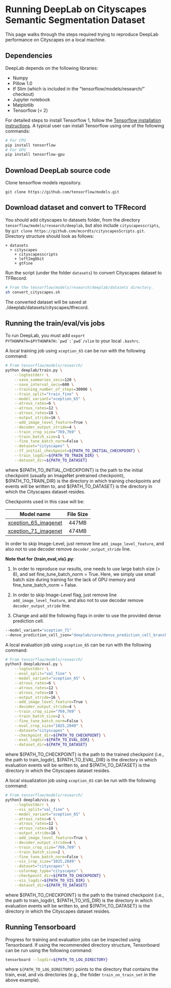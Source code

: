 # Running DeepLab on Cityscapes Semantic Segmentation Dataset

This page walks through the steps required trying to reproduce DeepLab performance on Cityscapes on a
local machine.

## Dependencies

DeepLab depends on the following libraries:

*   Numpy
*   Pillow 1.0
*   tf Slim (which is included in the "tensorflow/models/research/" checkout)
*   Jupyter notebook
*   Matplotlib
*   Tensorflow (< 2)

For detailed steps to install Tensorflow 1, follow the [Tensorflow installation
instructions](https://www.tensorflow.org/install/). A typical user can install
Tensorflow using one of the following commands:

```bash
# For CPU
pip install tensorflow
# For GPU
pip install tensorflow-gpu
```

## Download DeepLab source code

Clone tensorflow models repository.

``
git clone https://github.com/tensorflow/models.git
``

## Download dataset and convert to TFRecord

You should add cityscapes to datasets folder, from the directory `tensorflow/models/research/deeplab`, but also include `cityscapesscripts`, by ``git clone https://github.com/mcordts/cityscapesScripts.git``. Directory structure should look as follows:

```
+ datasets
  + cityscapes
    + cityscapesscripts
    + leftImg8bit
    + gtFine
```

Run the script (under the folder `datasets`) to convert Cityscapes
dataset to TFRecord.

```bash
# From the tensorflow/models/research/deeplab/datasets directory.
sh convert_cityscapes.sh
```

The converted dataset will be saved at ./deeplab/datasets/cityscapes/tfrecord.

## Running the train/eval/vis jobs

To run DeepLab, you must add ``export PYTHONPATH=$PYTHONPATH:`pwd`:`pwd`/slim`` to your local `.bashrc`.

A local training job using `xception_65` can be run with the following command:

```bash
# From tensorflow/models/research/
python deeplab/train.py \
    --logtostderr \
    --save_summaries_secs=120 \
    --save_interval_secs=600 \
    --training_number_of_steps=30000 \
    --train_split="train_fine" \
    --model_variant="xception_65" \
    --atrous_rates=6 \
    --atrous_rates=12 \
    --atrous_rates=18 \
    --output_stride=16 \
    --add_image_level_feature=True \
    --decoder_output_stride=4 \
    --train_crop_size="769,769" \
    --train_batch_size=1 \
    --fine_tune_batch_norm=False \
    --dataset="cityscapes" \
    --tf_initial_checkpoint=${PATH_TO_INITIAL_CHECKPOINT} \
    --train_logdir=${PATH_TO_TRAIN_DIR} \
    --dataset_dir=${PATH_TO_DATASET}
```

where ${PATH_TO_INITIAL_CHECKPOINT} is the path to the initial checkpoint
(usually an ImageNet pretrained checkpoint), ${PATH_TO_TRAIN_DIR} is the
directory in which training checkpoints and events will be written to, and
${PATH_TO_DATASET} is the directory in which the Cityscapes dataset resides.

Checkpoints used in this case will be:

Model name                                                                             | File Size
-------------------------------------------------------------------------------------- | :-------:
[xception_65_imagenet](http://download.tensorflow.org/models/deeplabv3_xception_2018_01_04.tar.gz) | 447MB
[xception_71_imagenet](http://download.tensorflow.org/models/xception_71_2018_05_09.tar.gz  ) | 474MB

In order to skip Image-Level, just remove line `add_image_level_feature`, and also not to use decoder remove `decoder_output_stride` line.

**Note that for {train,eval,vis}.py**:

1.  In order to reproduce our results, one needs to use large batch size (> 8),
    and set fine_tune_batch_norm = True. Here, we simply use small batch size
    during training for the lack of GPU memory and fine_tune_batch_norm = False.

2.  In order to skip Image-Level flag, just remove line `add_image_level_feature`, and also not to use decoder remove `decoder_output_stride` line.

3.  Change and add the following flags in order to use the provided dense
    prediction cell. 

```bash
--model_variant="xception_71"
--dense_prediction_cell_json="deeplab/core/dense_prediction_cell_branch5_top1_cityscapes.json"
```

A local evaluation job using `xception_65` can be run with the following
command:

```bash
# From tensorflow/models/research/
python3 deeplab/eval.py \
    --logtostderr \
    --eval_split="val_fine" \
    --model_variant="xception_65" \
    --atrous_rates=6 \
    --atrous_rates=12 \
    --atrous_rates=18 \
    --output_stride=16 \
    --add_image_level_feature=True \
    --decoder_output_stride=4 \
    --train_crop_size="769,769" \
    --train_batch_size=2 \
    --fine_tune_batch_norm=False \
    --eval_crop_size="1025,2049" \
    --dataset="cityscapes" \
    --checkpoint_dir=${PATH_TO_CHECKPOINT} \
    --eval_logdir=${PATH_TO_EVAL_DIR} \
    --dataset_dir=${PATH_TO_DATASET}
```

where ${PATH_TO_CHECKPOINT} is the path to the trained checkpoint (i.e., the
path to train_logdir), ${PATH_TO_EVAL_DIR} is the directory in which evaluation
events will be written to, and ${PATH_TO_DATASET} is the directory in which the
Cityscapes dataset resides.

A local visualization job using `xception_65` can be run with the following
command:

```bash
# From tensorflow/models/research/
python3 deeplab/vis.py \
    --logtostderr \
    --vis_split="val_fine" \
    --model_variant="xception_65" \
    --atrous_rates=6 \
    --atrous_rates=12 \
    --atrous_rates=18 \
    --output_stride=16 \
    --add_image_level_feature=True \
    --decoder_output_stride=4 \
    --train_crop_size="769,769" \
    --train_batch_size=2 \
    --fine_tune_batch_norm=False \
    --vis_crop_size="1025,2049" \
    --dataset="cityscapes" \
    --colormap_type="cityscapes" \
    --checkpoint_dir=${PATH_TO_CHECKPOINT} \
    --vis_logdir=${PATH_TO_VIS_DIR} \
    --dataset_dir=${PATH_TO_DATASET}
```

where ${PATH_TO_CHECKPOINT} is the path to the trained checkpoint (i.e., the
path to train_logdir), ${PATH_TO_VIS_DIR} is the directory in which evaluation
events will be written to, and ${PATH_TO_DATASET} is the directory in which the
Cityscapes dataset resides.

## Running Tensorboard

Progress for training and evaluation jobs can be inspected using Tensorboard. If
using the recommended directory structure, Tensorboard can be run using the
following command:

```bash
tensorboard --logdir=${PATH_TO_LOG_DIRECTORY}
```

where `${PATH_TO_LOG_DIRECTORY}` points to the directory that contains the
train, eval, and vis directories (e.g., the folder `train_on_train_set` in the
above example). 
